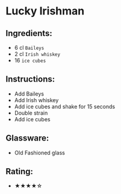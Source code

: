 # Lucky Irishman

## Ingredients:
- 6 cl `Baileys` <!-- - 4 cl `Baileys` -->
- 2 cl `Irish whiskey` <!-- - 2 cl `Irish whiskey` -->
- 16 `ice cubes`

## Instructions:
- Add Baileys
- Add Irish whiskey
- Add ice cubes and shake for 15 seconds
- Double strain
- Add ice cubes

## Glassware:
- Old Fashioned glass

## Rating:
- ★★★★☆